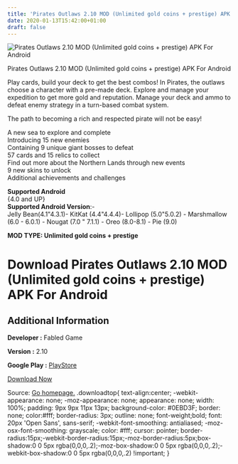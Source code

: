 ```yaml
---
title: 'Pirates Outlaws 2.10 MOD (Unlimited gold coins + prestige) APK For Android'
date: 2020-01-13T15:42:00+01:00
draft: false
---
```


![Pirates Outlaws 2.10 MOD (Unlimited gold coins + prestige) APK For Android](https://i0.wp.com/apkhome.net/wp-content/uploads/2020/01/Pirates-Outlaws-2.10-MOD-Unlimited-gold-coins-prestige.jpg "Pirates Outlaws 2.10 MOD (Unlimited gold coins + prestige) APK For Android")

  

Pirates Outlaws 2.10 MOD (Unlimited gold coins + prestige) APK For Android

Play cards, build your deck to get the best combos! In Pirates, the outlaws choose a character with a pre-made deck. Explore and manage your expedition to get more gold and reputation. Manage your deck and ammo to defeat enemy strategy in a turn-based combat system.

The path to becoming a rich and respected pirate will not be easy!

A new sea to explore and complete  
Introducing 15 new enemies  
Containing 9 unique giant bosses to defeat  
57 cards and 15 relics to collect  
Find out more about the Northern Lands through new events  
9 new skins to unlock  
Additional achievements and challenges

**Supported Android**  
{4.0 and UP}  
**Supported Android Version**:-  
Jelly Bean(4.1"4.3.1)- KitKat (4.4"4.4.4)- Lollipop (5.0"5.0.2) - Marshmallow (6.0 - 6.0.1) - Nougat (7.0 " 7.1.1) - Oreo (8.0-8.1) - Pie (9.0)

**MOD TYPE: Unlimited gold coins + prestige**

Download Pirates Outlaws 2.10 MOD (Unlimited gold coins + prestige) APK For Android
===================================================================================

Additional Information
----------------------

**Developer :** Fabled Game

**Version :** 2.10

**Google Play :** [PlayStore](https://play.google.com/store/apps/details?id=com.piratesoutlaws.fabledgame)

  

[Download Now](https://store4app.co/post/pirates-outlaws-2-10-mod-unlimited-gold-coins-prestige-apk-for-android_1578922091)

  
Source: [Go homepage.](https://store4app.co/post/pirates-outlaws-2-10-mod-unlimited-gold-coins-prestige-apk-for-android_1578922091) .downloadtop{ text-align:center; -webkit-appearance: none; -moz-appearance: none; appearance: none; width: 100%; padding: 9px 9px 11px 13px; background-color: #0EBD3F; border: none; color:#fff; border-radius: 3px; outline: none; font-weight;bold; font: 20px 'Open Sans', sans-serif; -webkit-font-smoothing: antialiased; -moz-osx-font-smoothing: grayscale; color: #fff; cursor: pointer; border-radius:15px;-webkit-border-radius:15px;-moz-border-radius:5px;box-shadow:0 0 5px rgba(0,0,0,.2);-moz-box-shadow:0 0 5px rgba(0,0,0,.2);-webkit-box-shadow:0 0 5px rgba(0,0,0,.2) !important; }